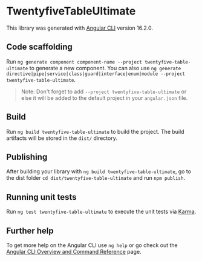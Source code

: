 # TwentyfiveTableUltimate

This library was generated with [Angular CLI](https://github.com/angular/angular-cli) version 16.2.0.

## Code scaffolding

Run `ng generate component component-name --project twentyfive-table-ultimate` to generate a new component. You can also use `ng generate directive|pipe|service|class|guard|interface|enum|module --project twentyfive-table-ultimate`.
> Note: Don't forget to add `--project twentyfive-table-ultimate` or else it will be added to the default project in your `angular.json` file. 

## Build

Run `ng build twentyfive-table-ultimate` to build the project. The build artifacts will be stored in the `dist/` directory.

## Publishing

After building your library with `ng build twentyfive-table-ultimate`, go to the dist folder `cd dist/twentyfive-table-ultimate` and run `npm publish`.

## Running unit tests

Run `ng test twentyfive-table-ultimate` to execute the unit tests via [Karma](https://karma-runner.github.io).

## Further help

To get more help on the Angular CLI use `ng help` or go check out the [Angular CLI Overview and Command Reference](https://angular.io/cli) page.
